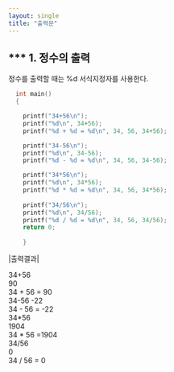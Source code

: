 ```yaml
---
layout: single
title: "출력문"
---
```


*** 1. 정수의 출력
---
정수를 출력할 때는 %d 서식지정자를 사용한다.
~~~C
  int main()
  {

    printf("34+56\n");
    printf("%d\n", 34+56);
    printf("%d + %d = %d\n", 34, 56, 34+56);

    printf("34-56\n");
    printf("%d\n", 34-56);
    printf("%d - %d = %d\n", 34, 56, 34-56);

    printf("34*56\n");
    printf("%d\n", 34*56);
    printf("%d * %d = %d\n", 34, 56, 34*56);
    
    printf("34/56\n");
    printf("%d\n", 34/56);
    printf("%d / %d = %d\n", 34, 56, 34/56);
    return 0;
   
    }  
~~~

|출력결과|  

34+56  
90  
34 + 56 = 90  
34-56 
-22  
34 - 56 = -22  
34*56  
1904  
34 * 56  =1904  
34/56  
0  
34 / 56 = 0

